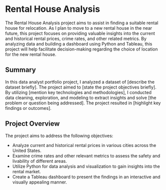 # Rental House Analysis

The Rental House Analysis project aims to assist in finding a suitable rental house for relocation. As I plan to move to a new rental house in the near future, this project focuses on providing valuable insights into the current and historical rental prices, crime rates, and other related metrics. By analyzing data and building a dashboard using Python and Tableau, this project will help facilitate decision-making regarding the choice of location for the new rental house.

## Summary

In this data analyst portfolio project, I analyzed a dataset of [describe the dataset briefly]. The project aimed to [state the project objectives briefly]. By utilizing [mention key technologies and methodologies], I conducted data cleaning, exploration, and modeling to extract insights and solve [the problem or question being addressed]. The project resulted in [highlight key findings or outcomes].

## Project Overview

The project aims to address the following objectives:

- Analyze current and historical rental prices in various cities across the United States.
- Examine crime rates and other relevant metrics to assess the safety and livability of different areas.
- Utilize Python for data analysis and visualization to gain insights into the rental market.
- Create a Tableau dashboard to present the findings in an interactive and visually appealing manner.
